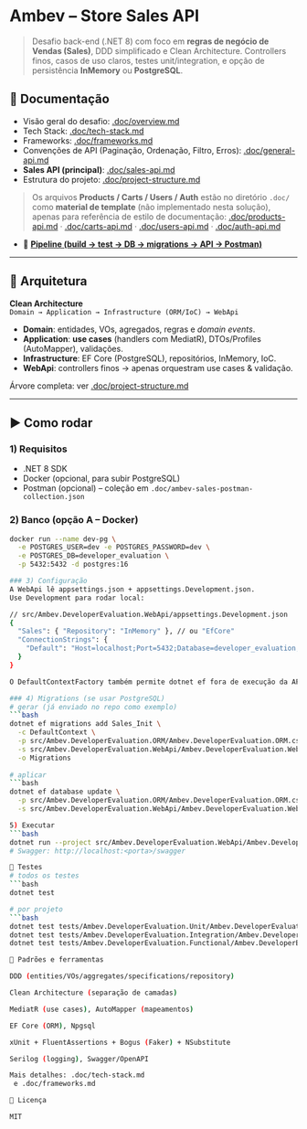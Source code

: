 # Ambev – Store Sales API

> Desafio back-end (.NET 8) com foco em **regras de negócio de Vendas (Sales)**, DDD simplificado e Clean Architecture. Controllers finos, casos de uso claros, testes unit/integration, e opção de persistência **InMemory** ou **PostgreSQL**.

## 🔗 Documentação

- Visão geral do desafio: [.doc/overview.md](.doc/overview.md)
- Tech Stack: [.doc/tech-stack.md](.doc/tech-stack.md)
- Frameworks: [.doc/frameworks.md](.doc/frameworks.md)
- Convenções de API (Paginação, Ordenação, Filtro, Erros): [.doc/general-api.md](.doc/general-api.md)
- **Sales API (principal)**: [.doc/sales-api.md](.doc/sales-api.md)
- Estrutura do projeto: [.doc/project-structure.md](.doc/project-structure.md)

> Os arquivos **Products / Carts / Users / Auth** estão no diretório `.doc/` como **material de template** (não implementado nesta solução), apenas para referência de estilo de documentação:
> [.doc/products-api.md](.doc/products-api.md) · [.doc/carts-api.md](.doc/carts-api.md) · [.doc/users-api.md](.doc/users-api.md) · [.doc/auth-api.md](.doc/auth-api.md)

- 🚀 **[Pipeline (build → test → DB → migrations → API → Postman)](./.doc/pipeline.md)**

---

## 🧭 Arquitetura

**Clean Architecture**  
`Domain → Application → Infrastructure (ORM/IoC) → WebApi`

- **Domain**: entidades, VOs, agregados, regras e *domain events*.
- **Application**: **use cases** (handlers com MediatR), DTOs/Profiles (AutoMapper), validações.
- **Infrastructure**: EF Core (PostgreSQL), repositórios, InMemory, IoC.
- **WebApi**: controllers finos → apenas orquestram use cases & validação.

Árvore completa: ver [.doc/project-structure.md](.doc/project-structure.md)

---

## ▶️ Como rodar

### 1) Requisitos
- .NET 8 SDK
- Docker (opcional, para subir PostgreSQL)
- Postman (opcional) – coleção em `.doc/ambev-sales-postman-collection.json`

### 2) Banco (opção A – Docker)
```bash
docker run --name dev-pg \
  -e POSTGRES_USER=dev -e POSTGRES_PASSWORD=dev \
  -e POSTGRES_DB=developer_evaluation \
  -p 5432:5432 -d postgres:16

### 3) Configuração
A WebApi lê appsettings.json + appsettings.Development.json.
Use Development para rodar local:

// src/Ambev.DeveloperEvaluation.WebApi/appsettings.Development.json
{
  "Sales": { "Repository": "InMemory" }, // ou "EfCore"
  "ConnectionStrings": {
    "Default": "Host=localhost;Port=5432;Database=developer_evaluation;Username=dev;Password=dev;Include Error Detail=true"
  }
}

O DefaultContextFactory também permite dotnet ef fora de execução da API, com a mesma connection string.

### 4) Migrations (se usar PostgreSQL)
# gerar (já enviado no repo como exemplo)
```bash
dotnet ef migrations add Sales_Init \
  -c DefaultContext \
  -p src/Ambev.DeveloperEvaluation.ORM/Ambev.DeveloperEvaluation.ORM.csproj \
  -s src/Ambev.DeveloperEvaluation.WebApi/Ambev.DeveloperEvaluation.WebApi.csproj \
  -o Migrations
  
# aplicar
```bash
dotnet ef database update \
  -p src/Ambev.DeveloperEvaluation.ORM/Ambev.DeveloperEvaluation.ORM.csproj \
  -s src/Ambev.DeveloperEvaluation.WebApi/Ambev.DeveloperEvaluation.WebApi.csproj

5) Executar
```bash
dotnet run --project src/Ambev.DeveloperEvaluation.WebApi/Ambev.DeveloperEvaluation.WebApi.csproj
# Swagger: http://localhost:<porta>/swagger

🧪 Testes
# todos os testes
```bash
dotnet test

# por projeto
```bash
dotnet test tests/Ambev.DeveloperEvaluation.Unit/Ambev.DeveloperEvaluation.Unit.csproj
dotnet test tests/Ambev.DeveloperEvaluation.Integration/Ambev.DeveloperEvaluation.Integration.csproj
dotnet test tests/Ambev.DeveloperEvaluation.Functional/Ambev.DeveloperEvaluation.Functional.csproj

🧰 Padrões e ferramentas

DDD (entities/VOs/aggregates/specifications/repository)

Clean Architecture (separação de camadas)

MediatR (use cases), AutoMapper (mapeamentos)

EF Core (ORM), Npgsql

xUnit + FluentAssertions + Bogus (Faker) + NSubstitute

Serilog (logging), Swagger/OpenAPI

Mais detalhes: .doc/tech-stack.md
 e .doc/frameworks.md

📄 Licença

MIT
